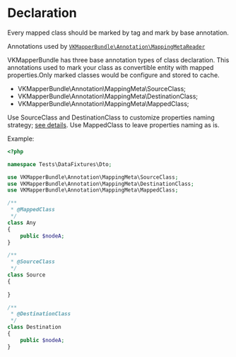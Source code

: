 # Declaration

Every mapped class should be marked by tag and mark by base annotation.  

Annotations used by [`VKMapperBundle\Annotation\MappingMetaReader`](https://github.com/vklymniuk/dto-mapper-bundle/blob/master/src/Annotation/MappingMetaReader.php)  

VKMapperBundle has three base annotation types of class declaration. This annotations used to mark your class as convertible entity with mapped properties.Only marked classes would be configure and stored to cache.

- VKMapperBundle\Annotation\MappingMeta\SourceClass;
- VKMapperBundle\Annotation\MappingMeta\DestinationClass;
- VKMapperBundle\Annotation\MappingMeta\MappedClass;


Use SourceClass and DestinationClass to customize properties naming strategy; [see details](https://github.com/vklymniuk/dto-mapper-bundle/blob/master/docs/01-naming).
Use MappedClass to leave properties naming as is.

Example:
 
```php
<?php

namespace Tests\DataFixtures\Dto;

use VKMapperBundle\Annotation\MappingMeta\SourceClass;
use VKMapperBundle\Annotation\MappingMeta\DestinationClass;
use VKMapperBundle\Annotation\MappingMeta\MappedClass;

/**
 * @MappedClass
 */
class Any
{
    public $nodeA;
}

/**
 * @SourceClass
 */
class Source
{
    
}

/**
 * @DestinationClass 
 */
class Destination
{
    public $nodeA;
}
```